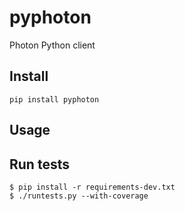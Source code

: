 # pyphoton

Photon Python client

## Install

    pip install pyphoton

## Usage


## Run tests

    $ pip install -r requirements-dev.txt
    $ ./runtests.py --with-coverage
